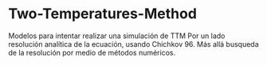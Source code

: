 # Two-Temperatures-Method
Modelos para intentar realizar una simulación de TTM 
Por un lado resolución analítica de la ecuación, usando Chichkov 96.
Más allá busqueda de la resolución por medio de métodos numéricos.
